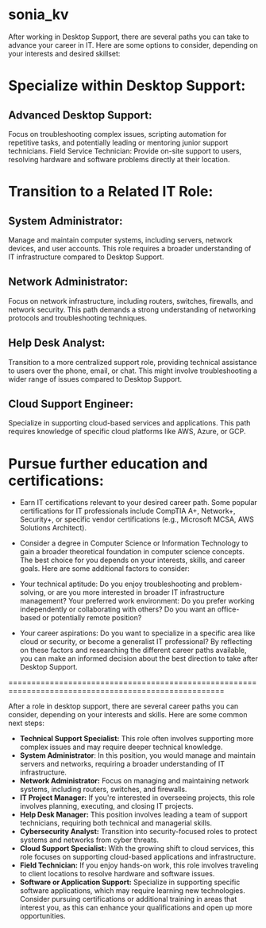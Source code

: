 # sonia_kv
After working in Desktop Support, there are several paths you can take to advance your career in IT. Here are some options to consider, depending on your interests and desired skillset:

# Specialize within Desktop Support:

## Advanced Desktop Support: 
Focus on troubleshooting complex issues, scripting automation for repetitive tasks, and potentially leading or mentoring junior support technicians.
Field Service Technician: Provide on-site support to users, resolving hardware and software problems directly at their location.

# Transition to a Related IT Role:

## System Administrator: 
Manage and maintain computer systems, including servers, network devices, and user accounts. This role requires a broader understanding of IT infrastructure compared to Desktop Support.
## Network Administrator: 
Focus on network infrastructure, including routers, switches, firewalls, and network security. This path demands a strong understanding of networking protocols and troubleshooting techniques.
## Help Desk Analyst: 
Transition to a more centralized support role, providing technical assistance to users over the phone, email, or chat. This might involve troubleshooting a wider range of issues compared to Desktop Support.
## Cloud Support Engineer: 
Specialize in supporting cloud-based services and applications. This path requires knowledge of specific cloud platforms like AWS, Azure, or GCP.

# Pursue further education and certifications:

* Earn IT certifications relevant to your desired career path. Some popular certifications for IT professionals include CompTIA A+, Network+, Security+, or specific vendor certifications (e.g., Microsoft MCSA, AWS Solutions Architect).
* Consider a degree in Computer Science or Information Technology to gain a broader theoretical foundation in computer science concepts.
The best choice for you depends on your interests, skills, and career goals. Here are some additional factors to consider:

* Your technical aptitude: 
Do you enjoy troubleshooting and problem-solving, or are you more interested in broader IT infrastructure management?
Your preferred work environment: Do you prefer working independently or collaborating with others? Do you want an office-based or potentially remote position?
* Your career aspirations: Do you want to specialize in a specific area like cloud or security, or become a generalist IT professional?
By reflecting on these factors and researching the different career paths available, you can make an informed decision about the best direction to take after Desktop Support.



=====================================================================================================


After a role in desktop support, there are several career paths you can consider, depending on your interests and skills. Here are some common next steps:

* <b>Technical Support Specialist:</b> This role often involves supporting more complex issues and may require deeper technical knowledge.
* <b>System Administrator</b>: In this position, you would manage and maintain servers and networks, requiring a broader understanding of IT infrastructure.
* <b>Network Administrator:</b> Focus on managing and maintaining network systems, including routers, switches, and firewalls.
* <b>IT Project Manager:</b> If you're interested in overseeing projects, this role involves planning, executing, and closing IT projects.
* <b>Help Desk Manager:</b> This position involves leading a team of support technicians, requiring both technical and managerial skills.
* <b>Cybersecurity Analyst:</b> Transition into security-focused roles to protect systems and networks from cyber threats.
* <b>Cloud Support Specialist:</b> With the growing shift to cloud services, this role focuses on supporting cloud-based applications and infrastructure.
* <b>Field Technician:</b> If you enjoy hands-on work, this role involves traveling to client locations to resolve hardware and software issues.
* <b>Software or Application Support:</b> Specialize in supporting specific software applications, which may require learning new technologies.
Consider pursuing certifications or additional training in areas that interest you, as this can enhance your qualifications and open up more opportunities.

